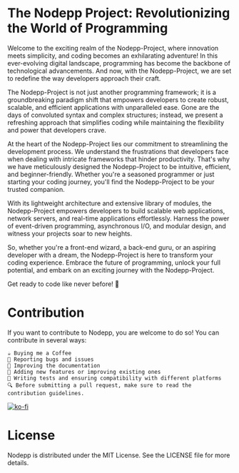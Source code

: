 # The Nodepp Project: Revolutionizing the World of Programming

Welcome to the exciting realm of the Nodepp-Project, where innovation meets simplicity, and coding becomes an exhilarating adventure! In this ever-evolving digital landscape, programming has become the backbone of technological advancements. And now, with the Nodepp-Project, we are set to redefine the way developers approach their craft.

The Nodepp-Project is not just another programming framework; it is a groundbreaking paradigm shift that empowers developers to create robust, scalable, and efficient applications with unparalleled ease. Gone are the days of convoluted syntax and complex structures; instead, we present a refreshing approach that simplifies coding while maintaining the flexibility and power that developers crave.

At the heart of the Nodepp-Project lies our commitment to streamlining the development process. We understand the frustrations that developers face when dealing with intricate frameworks that hinder productivity. That's why we have meticulously designed the Nodepp-Project to be intuitive, efficient, and beginner-friendly. Whether you're a seasoned programmer or just starting your coding journey, you'll find the Nodepp-Project to be your trusted companion.

With its lightweight architecture and extensive library of modules, the Nodepp-Project empowers developers to build scalable web applications, network servers, and real-time applications effortlessly. Harness the power of event-driven programming, asynchronous I/O, and modular design, and witness your projects soar to new heights.

So, whether you're a front-end wizard, a back-end guru, or an aspiring developer with a dream, the Nodepp-Project is here to transform your coding experience. Embrace the future of programming, unlock your full potential, and embark on an exciting journey with the Nodepp-Project. 

Get ready to code like never before! 🫠

# Contribution

If you want to contribute to Nodepp, you are welcome to do so! You can contribute in several ways:

    ☕ Buying me a Coffee
    📢 Reporting bugs and issues
    📝 Improving the documentation
    📌 Adding new features or improving existing ones
    🧪 Writing tests and ensuring compatibility with different platforms
    🔍 Before submitting a pull request, make sure to read the contribution guidelines.


[![ko-fi](https://ko-fi.com/img/githubbutton_sm.svg)](https://ko-fi.com/edbc_repo)

# License
Nodepp is distributed under the MIT License. See the LICENSE file for more details.
